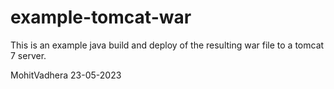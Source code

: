 # example-tomcat-war

This is an example java build and deploy of the resulting
war file to a tomcat 7 server.

MohitVadhera 23-05-2023
